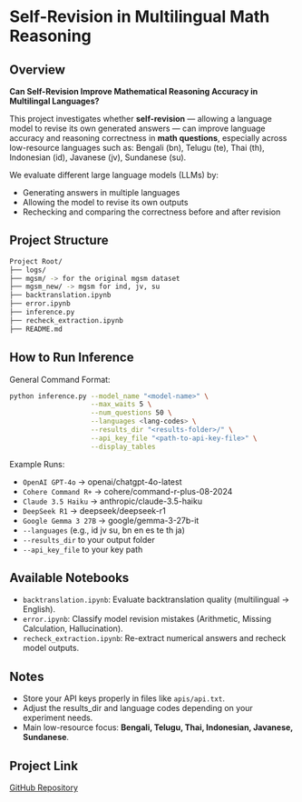 # Self-Revision in Multilingual Math Reasoning

## Overview

**Can Self-Revision Improve Mathematical Reasoning Accuracy in Multilingal Languages?**

This project investigates whether **self-revision** — allowing a language model to revise its own generated answers — can improve language accuracy and reasoning correctness in **math questions**, especially across low-resource languages such as: Bengali (bn), Telugu (te), Thai (th), Indonesian (id), Javanese (jv), Sundanese (su).

We evaluate different large language models (LLMs) by:
- Generating answers in multiple languages
- Allowing the model to revise its own outputs
- Rechecking and comparing the correctness before and after revision

## Project Structure

```bash
Project Root/
├── logs/
├── mgsm/ -> for the original mgsm dataset
├── mgsm_new/ -> mgsm for ind, jv, su
├── backtranslation.ipynb
├── error.ipynb
├── inference.py
├── recheck_extraction.ipynb
├── README.md
```

## How to Run Inference

General Command Format:

```bash
python inference.py --model_name "<model-name>" \
                    --max_waits 5 \
                    --num_questions 50 \
                    --languages <lang-codes> \
                    --results_dir "<results-folder>/" \
                    --api_key_file "<path-to-api-key-file>" \
                    --display_tables
```

Example Runs:
- `OpenAI GPT-4o` → openai/chatgpt-4o-latest
- `Cohere Command R+` → cohere/command-r-plus-08-2024
- `Claude 3.5 Haiku` → anthropic/claude-3.5-haiku
- `DeepSeek R1` → deepseek/deepseek-r1
- `Google Gemma 3 27B` → google/gemma-3-27b-it
- `--languages` (e.g., id jv su, bn en es te th ja)
- `--results_dir` to your output folder
- `--api_key_file` to your key path


## Available Notebooks
- `backtranslation.ipynb`: Evaluate backtranslation quality (multilingual → English).
- `error.ipynb`: Classify model revision mistakes (Arithmetic, Missing Calculation, Hallucination).
- `recheck_extraction.ipynb`: Re-extract numerical answers and recheck model outputs.

## Notes

- Store your API keys properly in files like `apis/api.txt`.
- Adjust the results_dir and language codes depending on your experiment needs.
- Main low-resource focus: **Bengali, Telugu, Thai, Indonesian, Javanese, Sundanese**.

## Project Link
[GitHub Repository](https://github.com/irasalsabila/indomath-literate)
